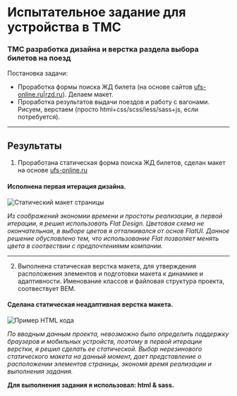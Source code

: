 # Испытательное задание для устройства в TMC
### TMC разработка дизайна и верстка раздела выбора билетов на поезд
Постановка задачи:
- Проработка формы поиска ЖД билета (на основе сайтов [ufs-online.ru](ufs-online.ru)|[rzd.ru](rzd.ru)). Делаем макет.
- Проработка результатов выдачи поездов и работу с вагонами. Рисуем, верстаем (просто html+css/scss/less/sass+js, если потребуется).

____

## Результаты

1. Проработана статическая форма поиска ЖД билетов, сделан макет на основе [ufs-online.ru](ufs-online.ru)

#### Исполнена первая итерация дизайна. 

![Статический макет страницы](https://i.imgur.com/U6W3il5.png)

_Из соображений экономии времени и простоты реализации, в первой итерации, я решил использовать Flat Design. Цветовая схема не окончательная, в выборе цветов я отталкивался от основ FlatUI. Данное решение обусловлено тем, что использование Flat позволяет менять цвета в соотвествии с предпочтениямм компании._

_____

2. Выполнена статическая верстка макета, для утверждения расположения элементов и подготовки макета к динамике и адаптивности. Именование классов и файловая структура проекта, соотвествует BEM.

#### Сделана статическая неадаптивная верстка макета.

![Пример HTML кода](https://i.imgur.com/ZpBHOy0.png)


_По вводным данным проекта, невозможно было определить поддержку браузеров и мобильных устройств, поэтому в первой итерации верстки, я решил сделать ее статической. Выбор нерезинового статического макета на данный момент, дает представление о расположении элементов страницы, экономя время реализации и выполнения задания._

**Для выполнения задания я использовал: html & sass.**


